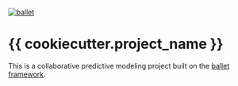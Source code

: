 [![ballet](https://img.shields.io/static/v1?label=built%20with&message=ballet&color=FCDD35)](https://github.com/HDI-Project/ballet)

# {{ cookiecutter.project_name }}

This is a collaborative predictive modeling project built on the [ballet framework](https://github.com/HDI-Project/ballet).

